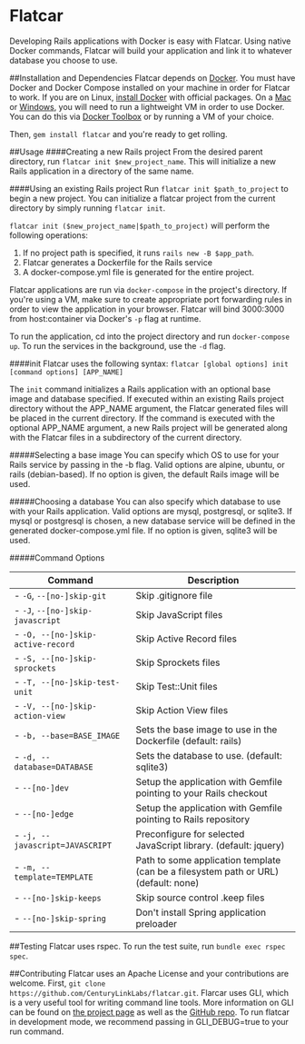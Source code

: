 # Flatcar

Developing Rails applications with Docker is easy with Flatcar. Using native Docker commands, Flatcar will build
your application and link it to whatever database you choose to use.

##Installation and Dependencies
Flatcar depends on [Docker](https://www.docker.com). You must have Docker and Docker Compose installed on your machine in order for Flatcar to work. If you are on Linux, [install Docker](http://docs.docker.com/linux/step_one/) with official packages. On a [Mac](http://docs.docker.com/mac/started/) or [Windows](http://docs.docker.com/windows/started/), you will need to run a lightweight VM in order to use Docker. You can do this via [Docker Toolbox](https://www.docker.com/toolbox) or by running a VM of your choice.

Then, `gem install flatcar` and you're ready to get rolling.

##Usage
####Creating a new Rails project
From the desired parent directory, run `flatcar init $new_project_name`. This will initialize a new Rails application in a directory of the same name. 

####Using an existing Rails project
Run `flatcar init $path_to_project` to begin a new project. You can initialize a flatcar project from the current directory by simply running `flatcar init`.

`flatcar init ($new_project_name|$path_to_project)` will perform the following operations:

1. If no project path is specified, it runs `rails new -B $app_path`. 
2. Flatcar generates a Dockerfile for the Rails service
3. A docker-compose.yml file is generated for the entire project.

Flatcar applications are run via `docker-compose` in the project's directory. If you're using a VM, make sure to create appropriate port forwarding rules in order to view the application in your browser. Flatcar will bind 3000:3000 from host:container via Docker's `-p` flag at runtime.

To run the application, cd into the project directory and run `docker-compose up`. To run the services in the background, use the `-d` flag.

####init
Flatcar uses the following syntax: `flatcar [global options] init [command options] [APP_NAME]`

The `init` command initializes a Rails application with an optional base image and database specified. If executed within an existing Rails project directory without the APP_NAME argument, the Flatcar generated files will be placed in the current directory. If the command is executed with the optional APP_NAME argument, a new Rails project will be generated along with the Flatcar files in a subdirectory of the current directory.

#####Selecting a base image
You can specify which OS to use for your Rails service by passing in the -b flag. Valid options are alpine, ubuntu, or rails (debian-based). If no option is given, the default Rails image will be used.

#####Choosing a database
You can also specify which database to use with your Rails application. Valid options are mysql, postgresql, or sqlite3. If mysql or postgresql is chosen, a new database service will be defined in the generated docker-compose.yml file. If no option is given, sqlite3 will be used. 

#####Command Options

Command                            | Description
-----------------------------------|----------------------------
- `-G`, `--[no-]skip-git`          |Skip .gitignore file
- `-J`, `--[no-]skip-javascript`   |Skip JavaScript files
- `-O, --[no-]skip-active-record`  |Skip Active Record files
- `-S, --[no-]skip-sprockets`      |Skip Sprockets files
- `-T, --[no-]skip-test-unit`      |Skip Test::Unit files
- `-V, --[no-]skip-action-view`    |Skip Action View files
- `-b, --base=BASE_IMAGE`          |Sets the base image to use in the Dockerfile (default: rails)
- `-d, --database=DATABASE`        |Sets the database to use. (default: sqlite3)
- `--[no-]dev`                     |Setup the application with Gemfile pointing to your Rails checkout
- `--[no-]edge`                    |Setup the application with Gemfile pointing to Rails repository
- `-j, --javascript=JAVASCRIPT`    |Preconfigure for selected JavaScript library. (default: jquery)
- `-m, --template=TEMPLATE`        |Path to some application template (can be a filesystem path or URL) (default: none)
- `--[no-]skip-keeps`              |Skip source control .keep files
- `--[no-]skip-spring`             |Don't install Spring application preloader

##Testing
Flatcar uses rspec. To run the test suite, run `bundle exec rspec spec`.

##Contributing
Flatcar uses an Apache License and your contributions are welcome.
First, `git clone https://github.com/CenturyLinkLabs/flatcar.git`.
Flarcar uses GLI, which is a very useful tool for writing command line tools. More information on GLI can be found on [the project page](http://naildrivin5.com/gli/) as well as the [GitHub repo](https://github.com/davetron5000/gli).
To run flatcar in development mode, we recommend passing in GLI_DEBUG=true to your run command.  


